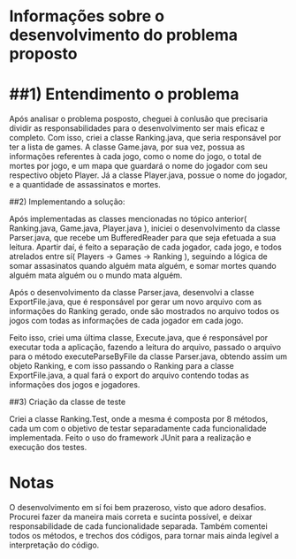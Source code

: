 Informações sobre o desenvolvimento do problema proposto
========
##1) Entendimento o problema
========
Após analisar o problema posposto, cheguei à conlusão que precisaria dividir as responsabilidades para o desenvolvimento ser mais eficaz e completo.
Com isso, criei a classe Ranking.java, que seria responsável por ter a lista de games. A classe Game.java, por sua vez, possua as informações referentes à cada jogo,
como o nome do jogo, o total de mortes por jogo, e um mapa que guardará o nome do jogador com seu respectivo objeto Player.
Já a classe Player.java, possue o nome do jogador, e a quantidade de assassinatos e mortes.


##2) Implementando a solução:

Após implementadas as classes mencionadas no tópico anterior( Ranking.java, Game.java, Player.java ), iniciei o desenvolvimento da classe Parser.java, que recebe um BufferedReader
para que seja efetuada a sua leitura. Apartir daí, é feito a separação de cada jogador, cada jogo, e todos atrelados entre sí( Players -> Games -> Ranking ),
seguindo a lógica de somar assasinatos quando alguém mata alguém, e somar mortes quando alguém mata alguém ou o mundo mata alguém. 

Após o desenvolvimento da classe Parser.java, desenvolvi a classe ExportFile.java, que é responsável por gerar um novo arquivo com as informações do Ranking gerado,
onde são mostrados no arquivo todos os jogos com todas as informações de cada jogador em cada jogo.

Feito isso, criei uma última classe, Execute.java, que é responsável por executar toda a aplicação, fazendo a leitura do arquivo, passado o arquivo para o método
executeParseByFile da classe Parser.java, obtendo assim um objeto Ranking, e com isso passando o Ranking para a classe ExportFile.java, a qual fará o export
do arquivo contendo todas as informações dos jogos e jogadores.

##3) Criação da classe de teste

Criei a classe Ranking.Test, onde a mesma é composta por 8 métodos, cada um com o objetivo de testar separadamente cada funcionalidade implementada.
Feito o uso do framework JUnit para a realização e execução dos testes.

Notas
======

O desenvolvimento em sí foi bem prazeroso, visto que adoro desafios. Procurei fazer da maneira mais correta e sucinta possível, e deixar responsabilidade de cada funcionalidade separada.
Também comentei todos os métodos, e trechos dos códigos, para tornar mais ainda legível a interpretação do código.